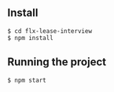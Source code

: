 ## Install

    
    $ cd flx-lease-interview
    $ npm install
    
## Running the project

    $ npm start
